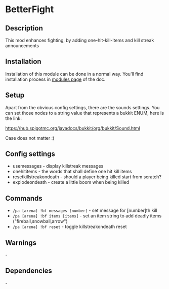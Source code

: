 # BetterFight

## Description

This mod enhances fighting, by adding one-hit-kill-items and kill streak announcements

## Installation

Installation of this module can be done in a normal way. You'll find installation process in [modules page](../modules.md#installing-modules) of the doc.

## Setup

Apart from the obvious config settings, there are the sounds settings. You can set those nodes to a string value that represents a bukkit ENUM, here is the link:

https://hub.spigotmc.org/javadocs/bukkit/org/bukkit/Sound.html

Case does not matter :)

## Config settings

- usemessages \- display killstreak messages
- onehititems \- the words that shall define one hit kill items
- resetkillstreakondeath \- should a player being killed start from scratch?
- explodeondeath \- create a little boom when being killed 

## Commands

- `/pa [arena] !bf messages [number]` \- set message for [number]th kill
- `/pa [arena] !bf items [items]` \- set an item string to add deadly items ("fireball,snowball,arrow")
- `/pa [arena] !bf reset` \- toggle killstreakondeath reset 

## Warnings

\-

## Dependencies

\-
